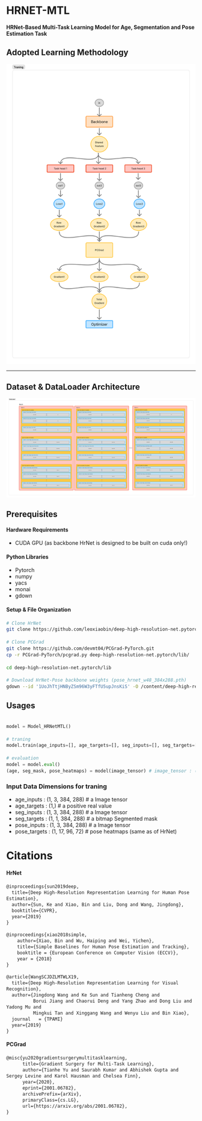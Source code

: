 # HRNET-MTL

**HRNet-Based Multi-Task Learning Model for Age, Segmentation and Pose Estimation Task**

## Adopted Learning Methodology

![Adopted Learning Methodology](Untitled(1).png)

---

## Dataset & DataLoader Architecture

![Dataset and DataLoader Architecture](Untitled(2).png)


## Prerequisites

#### Hardware Requirements

- CUDA GPU (as backbone HrNet is designed to be built on cuda only!)

#### Python Libraries

- Pytorch
- numpy
- yacs
- monai
- gdown

#### Setup & File Organization

```bash
# Clone HrNet
git clone https://github.com/leoxiaobin/deep-high-resolution-net.pytorch.git

# Clone PCGrad
git clone https://github.com/devmt04/PCGrad-PyTorch.git
cp -r PCGrad-PyTorch/pcgrad.py deep-high-resolution-net.pytorch/lib/

cd deep-high-resolution-net.pytorch/lib

# Download HrNet-Pose backbone weights (pose_hrnet_w48_384x288.pth)
gdown --id '1UoJhTtjHNByZSm96W3yFTfU5upJnsKiS' -O /content/deep-high-resolution-net.pytorch/models/pytorch/pose_coco/
```

## Usages

```python

model = Model_HRNetMTL()

# traning
model.train(age_inputs=[], age_targets=[], seg_inputs=[], seg_targets=[], pose_inputs=[], pose_targets=[],  epochs=10, lr=0.01)

# evaluation
model = model.eval()
(age, seg_mask, pose_heatmaps) = model(image_tensor) # image_tensor : (1, 3 384, 288)

```

### Input Data Dimensions for traning

- age_inputs : (1, 3, 384, 288) # a Image tensor
- age_targets : (1,) # a positive real value
- seg_inputs : (1, 3, 384, 288) # a Image tensor
- seg_targets : (1, 1, 384, 288) # a bitmap Segmented mask
- pose_inputs : (1, 3, 384, 288) # a Image tensor
- pose_targets : (1, 17, 96, 72) # pose heatmaps (same as of HrNet)


# Citations

#### HrNet

```
@inproceedings{sun2019deep,
  title={Deep High-Resolution Representation Learning for Human Pose Estimation},
  author={Sun, Ke and Xiao, Bin and Liu, Dong and Wang, Jingdong},
  booktitle={CVPR},
  year={2019}
}

@inproceedings{xiao2018simple,
    author={Xiao, Bin and Wu, Haiping and Wei, Yichen},
    title={Simple Baselines for Human Pose Estimation and Tracking},
    booktitle = {European Conference on Computer Vision (ECCV)},
    year = {2018}
}

@article{WangSCJDZLMTWLX19,
  title={Deep High-Resolution Representation Learning for Visual Recognition},
  author={Jingdong Wang and Ke Sun and Tianheng Cheng and 
          Borui Jiang and Chaorui Deng and Yang Zhao and Dong Liu and Yadong Mu and 
          Mingkui Tan and Xinggang Wang and Wenyu Liu and Bin Xiao},
  journal   = {TPAMI}
  year={2019}
}
```

#### PCGrad

```
@misc{yu2020gradientsurgerymultitasklearning,
      title={Gradient Surgery for Multi-Task Learning}, 
      author={Tianhe Yu and Saurabh Kumar and Abhishek Gupta and Sergey Levine and Karol Hausman and Chelsea Finn},
      year={2020},
      eprint={2001.06782},
      archivePrefix={arXiv},
      primaryClass={cs.LG},
      url={https://arxiv.org/abs/2001.06782}, 
}
```
